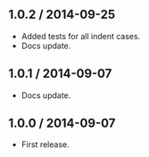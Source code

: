 1.0.2 / 2014-09-25
-------------------

- Added tests for all indent cases.
- Docs update.


1.0.1 / 2014-09-07
-------------------

- Docs update.


1.0.0 / 2014-09-07
------------------

- First release.